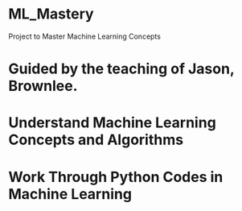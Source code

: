 # ML_Mastery
Project to Master Machine Learning Concepts 

# Guided by the teaching of Jason, Brownlee.
# Understand Machine Learning Concepts and Algorithms 
# Work Through Python Codes in Machine Learning 
